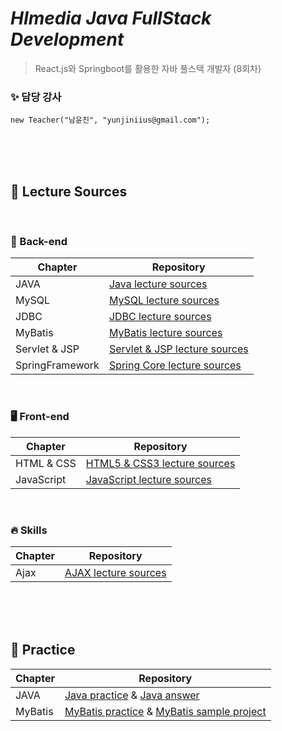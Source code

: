 # _HImedia Java FullStack Development_
>React.js와 Springboot를 활용한 자바 풀스택 개발자 (8회차)

### ✨  담당 강사 
```
new Teacher("남윤진", "yunjiniius@gmail.com");
```

<br><br><br>

## 🔎 Lecture Sources

<br>

### 🌟 Back-end

| Chapter | Repository |
| ------ | ------ |
| JAVA | [Java lecture sources](https://github.com/HI-2023-JavaFullStack-8/01_JAVA.git) |
| MySQL | [MySQL lecture sources](https://github.com/HI-2023-JavaFullStack-8/02_MySQL.git) |
| JDBC | [JDBC lecture sources](https://github.com/HI-2023-JavaFullStack-8/03_JDBC.git) |
| MyBatis | [MyBatis lecture sources](https://github.com/HI-2023-JavaFullStack-8/04_MyBatis) |
| Servlet & JSP | [Servlet & JSP lecture sources](https://github.com/HI-2023-JavaFullStack-8/07_Servlet-JSP.git) |
| SpringFramework | [Spring Core lecture sources](https://github.com/HI-2023-JavaFullStack-8/09_Spring-Core.git) |


<br>

### 🖥️ Front-end

| Chapter | Repository |
| ------ | ------ |
| HTML & CSS | [HTML5 & CSS3 lecture sources](https://github.com/HI-2023-JavaFullStack-8/05_HTML-CSS.git) |
| JavaScript | [JavaScript lecture sources](https://github.com/HI-2023-JavaFullStack-8/06_JavaScript.git) |

<br>

### 🔥 Skills

| Chapter | Repository |
| ------ | ------ |
| Ajax | [AJAX lecture sources](https://github.com/HI-2023-JavaFullStack-8/08_Ajax.git) |

<br><br><br>

## 🔎 Practice

| Chapter | Repository |
| ------ | ------ |
| JAVA | [Java practice](https://github.com/HI-2023-JavaFullStack-8/01_JAVA_practice.git) & [Java answer](https://github.com/HI-2023-JavaFullStack-8/01_JAVA_answer.git)|
| MyBatis | [MyBatis practice](https://github.com/HI-2023-JavaFullStack-8/04_MyBatis_practice.git) & [MyBatis sample project](https://github.com/HI-2023-JavaFullStack-8/04_MyBatis_practice_sample.git)|
